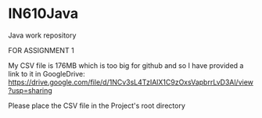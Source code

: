 # IN610Java
Java work repository

FOR ASSIGNMENT 1

My CSV file is 176MB which is too big for github and so I have provided a link to it in GoogleDrive:
https://drive.google.com/file/d/1NCv3sL4TzIAlX1C9zOxsVapbrrLvD3Al/view?usp=sharing

Please place the CSV file in the Project's root directory